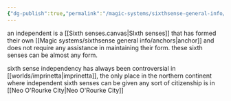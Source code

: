 ```yaml
---
{"dg-publish":true,"permalink":"/magic-systems/sixthsense-general-info/independent-sixth-sense/"}
---
```



an independent is a [[Sixth senses.canvas\|SIxth senses]] that has formed their own [[Magic systems/sixthsense general info/anchors\|anchor]] and does not require any assistance in maintaining their form. these sixth senses can be almost any form.

sixth sense independency has always been controversial in [[worlds/imprinetta\|imprinetta]], the only place in the northern continent where independent sixth senses can be given any sort of citizenship is in [[Neo O'Rourke City\|Neo O'Rourke City]] 
